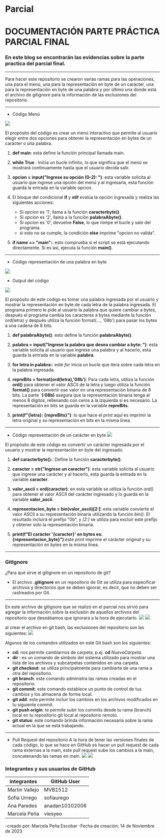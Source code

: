 # Parcial
# DOCUMENTACIÓN PARTE PRÁCTICA PARCIAL FINAL
### En este blog se encontrarán las evidencias sobre la parte practica del parcial final.
---
Para hacer este repositorio se crearon varias ramas para las operaciones, una para el menú, una para la representación en byte de un carácter, una para la representación en byte de una palabra y por último una donde está el archivo de gitignore para la información de las exclusiones del repositorio.

-------
- Código Menú

![](https://i.imgur.com/ZBXJzsz.png)

El propósito del código es crear un menú interactivo que permite al usuario elegir entre dos opciones para obtener la representación en bytes de un carácter o una palabra.
1.  **def main**: esta define la función principal llamada main. 
2.  **while True** : Inicia un bucle infinito, lo que significa que el menú se mostrará continuamente hasta que el usuario decida salir.
3. **opcion = input("Ingrese su opción (0-2): ")**: esta variable solicita al usuario que ingrese una opción del menú y al ingresarla, esta función guarda la entrada en la variable opcion.
4.  El bloque del condicional **if** y **elif** evalúa la opción ingresada y realiza las siguientes acciones:
    
    -   Si *opcion* es '1', llama a la función **caracterbyte()**.
    -   Si *opcion* es '2', llama a la función **palabraAbyte()**.
    -   Si *opcion* es '0', devuelve **False**, lo que rompe el bucle y sale del programa.
    -  si esto no se cumple, la condición **else** imprime "opcion no valida".
5.  **if __name__ == "__main__":**: esto comprueba si el script se está ejecutando directamente. Si es así, ejecuta la función **main()**.
----
- Código representación de una palabra en byte

![](https://i.imgur.com/UXvpYkp.png)
- Output del código

![](https://i.imgur.com/Z2Ay7uu.jpg)

El propósito de este código es tomar una palabra ingresada por el usuario y mostrar la representación en byte de cada letra de la palabra ingresada.
El programa primero le pide al usuario la palabra que quiere cambiar a bytes, después el programa cambia los caracteres a bytes mediante la función ord(letra) y después utiliza la función format(..., '08b') para pasar los bytes a una cadena de 8 bits.
1.  **def palabraAbyte()**: esto define la función **palabraAbyte()**.
    
2.  **palabra = input("Ingrese la palabra que desea cambiar a byte: ")**: esta variable solicita al usuario que ingrese una palabra y al hacerlo, esta guarda la entrada en la variable **palabra**.
    
3.  **for letra in palabra:**: este *for* inicia un bucle que itera sobre cada letra en la palabra ingresada.
    
4.  **repreBits = format(ord(letra),'08b')**: Para cada letra, utiliza la función **ord()** para obtener el valor ASCII de la letra y luego utiliza la función **format()** para convertir ese valor en una representación binaria de 8 bits. La parte `**(:08b)** asegura que la representación binaria tenga al menos 8 dígitos, rellenando con ceros a la izquierda si es necesario. La representación en bits se guarda en la variable **repreBits**.
    
5.  **print(f"{letra}: {repreBits}")**: lo que hace el *print* aquí es imprimir la letra original y su representación en bits en la misma línea.
----
- Código representación de un carácter en byte 
![](https://i.imgur.com/0DwcsRa.png)

El propósito de este código es convertir un carácter ingresada por el usuario y mostrar la representación en byte del ingresado.
1.  **def caracterbyte():**: Define la función **caracterbyte()**.
    
2.  **caracter = str("Ingrese un caracter")**:  esta variable solicita al usuario que ingrese una carácter y al hacerlo, esta guarda la entrada en la variable **caracter**.
    
3.  **valor_ascii = ord(caracter)**: en esta variable se utiliza la función *ord()* para obtener el valor ASCII del carácter ingresado y lo guarda en la variable **valor_ascii**.
    
4.  **representacion_byte = bin(valor_ascii)[2:]**: esta variable convierte el valor ASCII a su representación binaria utilizando la función *bin()*. El resultado incluirá el prefijo "0b", y *[2:]* se utiliza para excluir este prefijo y obtener solo la representación binaria.
    
5.  **print(f"El carácter '{caracter}' en bytes es: {representacion_byte}")**:este *print* imprime el carácter original y su representación en bytes en la misma línea.
---
### GitIgnore
¿Para qué sirve el gitignore en un repositorio de git? 
- El archivo **.gitignore** en un repositorio de Git se utiliza para especificar archivos y directorios que se deben ignorar, es decir, que no deben ser rastreados por Git.
---
 En este archivo de gitignore que se realizó en el parcial nos sirvió para agregar la información sobre la exclusión de aquellos archivos del repositorio que deseábamos que ignorara a la hora de ejecutarlo.
![](https://i.imgur.com/dGsXzq8.jpg)
![](https://i.imgur.com/u4u3nb6.jpg)

al crear el archivo en git bash, las exclusiones del repositorio son las siguientes:
![](https://i.imgur.com/Tf0r7RY.png)

Algunos de los comandos utilizados en este Git bash son los siguientes: 
-   **cd:** nos permite cambiarnos de carpeta, p.ej.  **cd** _NuevaCarpeta._
- **dir** : es  un  comando  de símbolo del sistema utilizado para  mostrar una lista de los archivos y subcarpetas contenidos en una carpeta.
- **git checkout**:  se utiliza principalmente para cambiarte de una rama a otra del repositorio.
- **git branch**: este comando administra las ramas creadas en el repositorio. 
- **git commit**: este comando establece un punto de control de tus cambios y los almacena de forma local.
- **git add**: este permite incluir los cambios en los archivos modificados en tu siguiente commit.
- **git push origin**: te permite subir los commits desde tu rama (branch) local en tu repositorio git local al repositorio remoto.
- **git status**: este comando brinda información necesaria sobre la rama actual en la que se está trabajando.
----
- Pull Request del repositorio
A la hora de tener las versiones finales de cada código, lo que se hace en GitHub es hacer un pull request de cada rama externas a la main, este pull request sube los cambios a la main, concatenando las ramas en main.
![](https://i.imgur.com/Y6rnJAX.jpg)
![](https://i.imgur.com/KxtyNhz.jpg)

### Integrantes y sus usuarios de GitHub
**integrantes** | **GitHub User**|
| - | - 
Martin Vallejo | MVB1512
Sofia Urrego | sofiaurego
Ana Paredes | anadan10102006
Marcela Peña| viesyeo

-creado por: Marcela Peña Escobar
-Fecha de creación: 14 de Noviembre de 2023

